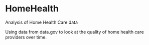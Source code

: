 # HomeHealth
Analysis of Home Health Care data

Using data from data.gov to look at the quality of home health care providers over time. 
